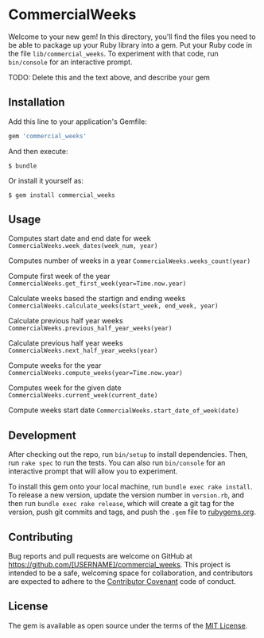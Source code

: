 # CommercialWeeks

Welcome to your new gem! In this directory, you'll find the files you need to be able to package up your Ruby library into a gem. Put your Ruby code in the file `lib/commercial_weeks`. To experiment with that code, run `bin/console` for an interactive prompt.

TODO: Delete this and the text above, and describe your gem

## Installation

Add this line to your application's Gemfile:

```ruby
gem 'commercial_weeks'
```

And then execute:

    $ bundle

Or install it yourself as:

    $ gem install commercial_weeks

## Usage

Computes start date and end date for week
  `CommercialWeeks.week_dates(week_num, year)`

Computes number of weeks in a year
  `CommercialWeeks.weeks_count(year)`

Compute first week of the year
  `CommercialWeeks.get_first_week(year=Time.now.year)`

Calculate weeks based the startign and  ending weeks
  `CommercialWeeks.calculate_weeks(start_week, end_week, year)`

Calculate previous half year weeks
  `CommercialWeeks.previous_half_year_weeks(year)`

Calculate previous half year weeks
  `CommercialWeeks.next_half_year_weeks(year)`

Compute weeks  for the year
  `CommercialWeeks.compute_weeks(year=Time.now.year)`

Computes week for the given date
  `CommercialWeeks.current_week(current_date)`

Compute weeks start date
  `CommercialWeeks.start_date_of_week(date)`

## Development

After checking out the repo, run `bin/setup` to install dependencies. Then, run `rake spec` to run the tests. You can also run `bin/console` for an interactive prompt that will allow you to experiment.

To install this gem onto your local machine, run `bundle exec rake install`. To release a new version, update the version number in `version.rb`, and then run `bundle exec rake release`, which will create a git tag for the version, push git commits and tags, and push the `.gem` file to [rubygems.org](https://rubygems.org).

## Contributing

Bug reports and pull requests are welcome on GitHub at https://github.com/[USERNAME]/commercial_weeks. This project is intended to be a safe, welcoming space for collaboration, and contributors are expected to adhere to the [Contributor Covenant](http://contributor-covenant.org) code of conduct.


## License

The gem is available as open source under the terms of the [MIT License](http://opensource.org/licenses/MIT).

